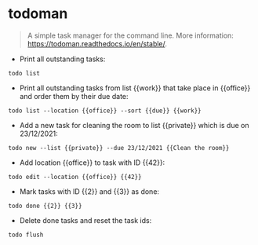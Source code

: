 # todoman

> A simple task manager for the command line.
> More information: <https://todoman.readthedocs.io/en/stable/>.

- Print all outstanding tasks:

`todo list`

- Print all outstanding tasks from list {{work}} that take place in {{office}} and order them by their due date:

`todo list --location {{office}} --sort {{due}} {{work}}`

- Add a new task for cleaning the room to list {{private}} which is due on 23/12/2021:

`todo new --list {{private}} --due 23/12/2021 {{Clean the room}}`

- Add location {{office}} to task with ID {{42}}:

`todo edit --location {{office}} {{42}}`

- Mark tasks with ID {{2}} and {{3}} as done:

`todo done {{2}} {{3}}`

- Delete done tasks and reset the task ids:

`todo flush`
